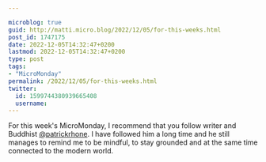 ```yaml
---

microblog: true
guid: http://matti.micro.blog/2022/12/05/for-this-weeks.html
post_id: 1747175
date: 2022-12-05T14:32:47+0200
lastmod: 2022-12-05T14:32:47+0200
type: post
tags:
- "MicroMonday"
permalink: /2022/12/05/for-this-weeks.html
twitter:
  id: 1599744380939665408
  username:
---
```

For this week's MicroMonday, I recommend that you follow writer and Buddhist [@patrickrhone](https://micro.blog/patrickrhone). I have followed him a long time and he still manages to remind me to be mindful, to stay grounded and at the same time connected to the modern world.

